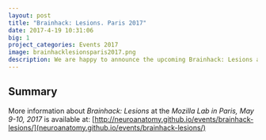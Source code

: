 ```yaml
---
layout: post
title: "Brainhack: Lesions. Paris 2017"
date: 2017-4-19 10:31:06
big: 1
project_categories: Events 2017
image: brainhacklesionsparis2017.png
description: We are happy to announce the upcoming Brainhack: Lesions at the Mozilla Lab in Paris, May 9-10, 2017.
---
```


## Summary

More information about *Brainhack: Lesions* at the *Mozilla Lab in Paris, May 9-10, 2017* is available at: [http://neuroanatomy.github.io/events/brainhack-lesions/](neuroanatomy.github.io/events/brainhack-lesions/)
